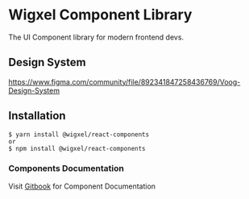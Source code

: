 # Wigxel Component Library
The UI Component library for modern frontend devs.

## Design System
https://www.figma.com/community/file/892341847258436769/Voog-Design-System

## Installation
```
$ yarn install @wigxel/react-components
or 
$ npm install @wigxel/react-components
```
### Components Documentation


Visit [Gitbook](https://wigxel.gitbook.io/react-components "Wigxel Documentation") for Component Documentation
